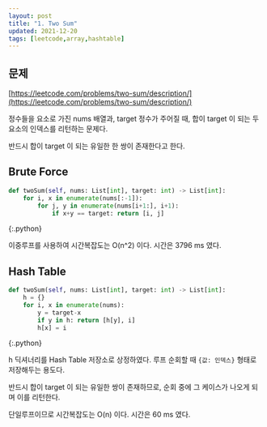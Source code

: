 ```yaml
---
layout: post
title: "1. Two Sum"
updated: 2021-12-20
tags: [leetcode,array,hashtable]
---
```


## 문제

[https://leetcode.com/problems/two-sum/description/](https://leetcode.com/problems/two-sum/description/)

정수들을 요소로 가진 nums 배열과, target 정수가 주어질 때, 합이 target 이 되는 두 요소의 인덱스를 리턴하는 문제다.

반드시 합이 target 이 되는 유일한 한 쌍이 존재한다고 한다.

## Brute Force

```python
def twoSum(self, nums: List[int], target: int) -> List[int]:
    for i, x in enumerate(nums[:-1]):
        for j, y in enumerate(nums[i+1:], i+1):
            if x+y == target: return [i, j]
```
{:.python}

이중루프를 사용하여 시간복잡도는 O(n^2) 이다. 시간은 3796 ms 였다.

## Hash Table

```python
def twoSum(self, nums: List[int], target: int) -> List[int]:
    h = {}
    for i, x in enumerate(nums):
        y = target-x
        if y in h: return [h[y], i]
        h[x] = i
```
{:.python}

h 딕셔너리를 Hash Table 저장소로 상정하였다. 루프 순회할 때 `{값: 인덱스}` 형태로 저장해두는 용도다.

반드시 합이 target 이 되는 유일한 쌍이 존재하므로, 순회 중에 그 케이스가 나오게 되며 이를 리턴한다.

단일루프이므로 시간복잡도는 O(n) 이다. 시간은 60 ms 였다.
